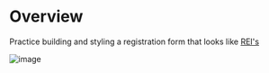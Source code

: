 # Overview
Practice building and styling a registration form that looks like [REI's](https://www.rei.com/yaRegistration?toUrl=/)

![image](./assets/image.png)